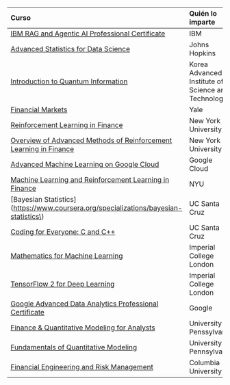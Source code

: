 | Curso                                                                                                                                               | Quién lo imparte                                   |
|:----------------------------------------------------------------------------------------------------------------------------------------------------|:---------------------------------------------------|
| [IBM RAG and Agentic AI Professional Certificate](https://www.coursera.org/professional-certificates/ibm-rag-and-agentic-ai)                        | IBM                                                |
| [Advanced Statistics for Data Science](https://www.coursera.org/specializations/advanced-statistics-data-science)                                   | Johns Hopkins                                      |
| [Introduction to Quantum Information](https://www.coursera.org/learn/introduction-to-quantum-information)                                           | Korea Advanced Institute of Science and Technology |
| [Financial Markets](https://www.coursera.org/learn/financial-markets-global)                                                                        | Yale                                               |
| [Reinforcement Learning in Finance](https://www.coursera.org/learn/reinforcement-learning-in-finance)                                               | New York University                                |
| [Overview of Advanced Methods of Reinforcement Learning in Finance](https://www.coursera.org/learn/advanced-methods-reinforcement-learning-finance) | New York University                                |
| [Advanced Machine Learning on Google Cloud](https://www.coursera.org/specializations/advanced-machine-learning-tensorflow-gcp)                      | Google Cloud                                       |
| [Machine Learning and Reinforcement Learning in Finance](https://www.coursera.org/specializations/machine-learning-reinforcement-finance)           | NYU                                                |
| [Bayesian Statistics](https://www.coursera.org/specializations/bayesian-statistics\)                                                                | UC Santa Cruz                                      |
| [Coding for Everyone: C and C++](https://www.coursera.org/specializations/coding-for-everyone)                                                      | UC Santa Cruz                                      |
| [Mathematics for Machine Learning](https://www.coursera.org/specializations/mathematics-machine-learning)                                           | Imperial College London                            |
| [TensorFlow 2 for Deep Learning](https://www.coursera.org/specializations/tensorflow2-deeplearning)                                                 | Imperial College London                            |
| [Google Advanced Data Analytics Professional Certificate](https://www.coursera.org/professional-certificates/google-advanced-data-analytics)        | Google                                             |
| [Finance & Quantitative Modeling for Analysts](https://www.coursera.org/specializations/finance-quantitative-modeling-analysts)                     | University of Penssylvania                         |
| [Fundamentals of Quantitative Modeling](https://www.coursera.org/learn/wharton-quantitative-modeling)                                               | University of Pennsylvania                         |
| [Financial Engineering and Risk Management](https://www.coursera.org/specializations/financialengineering)                                          | Columbia University                                |